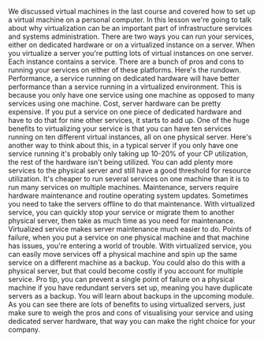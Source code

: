 We discussed virtual machines
in the last course and covered how to set up a virtual
machine on a personal computer. In this lesson we're going to talk
about why virtualization can be an important part of infrastructure
services and systems administration. There are two ways you can run your
services, either on dedicated hardware or on a virtualized instance on a server. When you virtualize a server you're
putting lots of virtual instances on one server. Each instance contains a service. There are a bunch of pros and cons to running your services
on either of these platforms. Here's the rundown. Performance, a service running
on dedicated hardware will have better performance than a service
running in a virtualized environment. This is because you only have
one service using one machine as opposed to many services
using one machine. Cost, server hardware
can be pretty expensive. If you put a service on one
piece of dedicated hardware and have to do that for nine other services,
it starts to add up. One of the huge benefits to virtualizing
your service is that you can have ten services running on ten different virtual
instances, all on one physical server. Here's another way to think about this, in a typical server if you only have one
service running it's probably only taking up 10-20% of your CP utilization, the rest
of the hardware isn't being utilized. You can add plenty more services
to the physical server and still have a good threshold for
resource utilization. It's cheaper to run several services
on one machine than it is to run many services on multiple machines. Maintenance, servers require
hardware maintenance and routine operating system updates. Sometimes you need to take the servers
offline to do that maintenance. With virtualized service, you can quickly
stop your service or migrate them to another physical server, then take as
much time as you need for maintenance. Virtualized service makes server
maintenance much easier to do. Points of failure, when you put
a service on one physical machine and that machine has issues,
you're entering a world of trouble. With virtualized service, you can easily
move services off a physical machine and spin up the same service on
a different machine as a backup. You could also do this with
a physical server, but that could become costly if you
account for multiple service. Pro tip, you can prevent a single point
of failure on a physical machine if you have redundant servers set up, meaning
you have duplicate servers as a backup. You will learn about backups
in the upcoming module. As you can see there are lots of
benefits to using virtualized servers, just make sure to weigh the pros and
cons of visualising your service and using dedicated server hardware,
that way you can make the right choice for your company.
